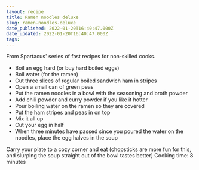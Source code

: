 ```yaml
---
layout: recipe
title: Ramen noodles deluxe
slug: ramen-noodles-deluxe
date_published: 2022-01-20T16:40:47.000Z
date_updated: 2022-01-20T16:40:47.000Z
tags: 
---
```


From Spartacus' series of fast recipes for non-skilled cooks.

- Boil an egg hard (or buy hard boiled eggs)
- Boil water (for the ramen)
- Cut three slices of regular boiled sandwich ham in stripes
- Open a small can of green peas
- Put the ramen noodles in a bowl with the seasoning and broth powder
- Add chili powder and curry powder if you like it hotter
- Pour boiling water on the ramen so they are covered
- Put the ham stripes and peas in on top
- Mix it all up
- Cut your egg in half
- When three minutes have passed since you poured the water on the noodles, place the egg halves in the soup

Carry your plate to a cozy corner and eat (chopsticks are more fun for this, and slurping the soup straight out of the bowl tastes better)
Cooking time: 8 minutes
